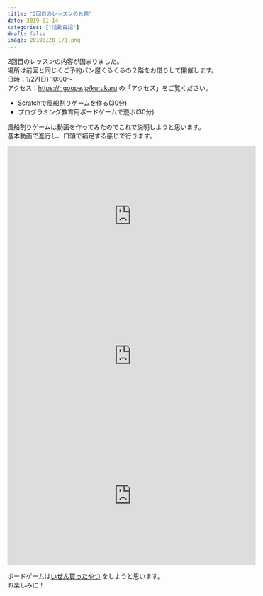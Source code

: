 ```yaml
---
title: "2回目のレッスンのお題"
date: 2019-01-14
categories: ["活動日記"]
draft: false
image: 20190120_1/1.png
---
```


2回目のレッスンの内容が固まりました。  
場所は前回と同じくご予約パン屋くるくるの２階をお借りして開催します。  
日時；1/27(日) 10:00〜  
アクセス：https://r.goope.jp/kurukuru の「アクセス」をご覧ください。  

* Scratchで風船割りゲームを作る(30分)
* プログラミング教育用ボードゲームで遊ぶ(30分)

風船割りゲームは動画を作ってみたのでこれで説明しようと思います。  
基本動画で進行し、口頭で補足する感じで行きます。  

<iframe width="560" height="315" src="https://www.youtube.com/embed/XeQQ0ZlmVV0" frameborder="0" allow="accelerometer; autoplay; encrypted-media; gyroscope; picture-in-picture" allowfullscreen></iframe>
<br>
<iframe width="560" height="315" src="https://www.youtube.com/embed/Fr0HaN63qvg" frameborder="0" allow="accelerometer; autoplay; encrypted-media; gyroscope; picture-in-picture" allowfullscreen></iframe>
<br>
<iframe width="560" height="315" src="https://www.youtube.com/embed/SPKbKG2jioM" frameborder="0" allow="accelerometer; autoplay; encrypted-media; gyroscope; picture-in-picture" allowfullscreen></iframe>

ボードゲームは[いぜん買ったやつ](/post/20181223_1) をしようと思います。  
お楽しみに！
